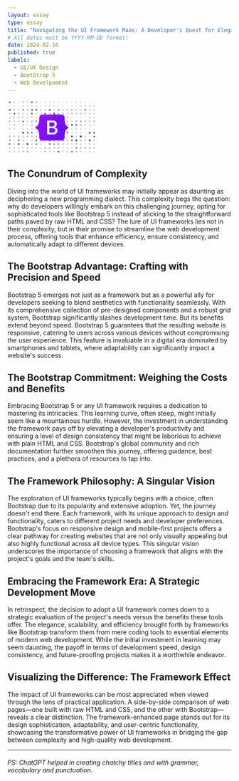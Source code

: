 ```yaml
---
layout: essay
type: essay
title: "Navigating the UI Framework Maze: A Developer's Quest for Elegance"
# All dates must be YYYY-MM-DD format!
date: 2024-02-16
published: true
labels:
  - UI/UX Design
  - BootStrap 5
  - Web Develpoment
---
```


<img width="200px" class="rounded float-start pe-4" src="../img/bootstrap.png">

## The Conundrum of Complexity

Diving into the world of UI frameworks may initially appear as daunting as deciphering a new programming dialect. This complexity begs the question: why do developers willingly embark on this challenging journey, opting for sophisticated tools like Bootstrap 5 instead of sticking to the straightforward paths paved by raw HTML and CSS? The lure of UI frameworks lies not in their complexity, but in their promise to streamline the web development process, offering tools that enhance efficiency, ensure consistency, and automatically adapt to different devices.

## The Bootstrap Advantage: Crafting with Precision and Speed

Bootstrap 5 emerges not just as a framework but as a powerful ally for developers seeking to blend aesthetics with functionality seamlessly. With its comprehensive collection of pre-designed components and a robust grid system, Bootstrap significantly slashes development time. But its benefits extend beyond speed. Bootstrap 5 guarantees that the resulting website is responsive, catering to users across various devices without compromising the user experience. This feature is invaluable in a digital era dominated by smartphones and tablets, where adaptability can significantly impact a website's success.

## The Bootstrap Commitment: Weighing the Costs and Benefits

Embracing Bootstrap 5 or any UI framework requires a dedication to mastering its intricacies. This learning curve, often steep, might initially seem like a mountainous hurdle. However, the investment in understanding the framework pays off by elevating a developer's productivity and ensuring a level of design consistency that might be laborious to achieve with plain HTML and CSS. Bootstrap's global community and rich documentation further smoothen this journey, offering guidance, best practices, and a plethora of resources to tap into.

## The Framework Philosophy: A Singular Vision

The exploration of UI frameworks typically begins with a choice, often Bootstrap due to its popularity and extensive adoption. Yet, the journey doesn't end there. Each framework, with its unique approach to design and functionality, caters to different project needs and developer preferences. Bootstrap's focus on responsive design and mobile-first projects offers a clear pathway for creating websites that are not only visually appealing but also highly functional across all device types. This singular vision underscores the importance of choosing a framework that aligns with the project's goals and the team's skills.

## Embracing the Framework Era: A Strategic Development Move

In retrospect, the decision to adopt a UI framework comes down to a strategic evaluation of the project's needs versus the benefits these tools offer. The elegance, scalability, and efficiency brought forth by frameworks like Bootstrap transform them from mere coding tools to essential elements of modern web development. While the initial investment in learning may seem daunting, the payoff in terms of development speed, design consistency, and future-proofing projects makes it a worthwhile endeavor.

## Visualizing the Difference: The Framework Effect

The impact of UI frameworks can be most appreciated when viewed through the lens of practical application. A side-by-side comparison of web pages—one built with raw HTML and CSS, and the other with Bootstrap—reveals a clear distinction. The framework-enhanced page stands out for its design sophistication, adaptability, and user-centric functionality, showcasing the transformative power of UI frameworks in bridging the gap between complexity and high-quality web development.

<hr>

###### PS: ChatGPT helped in creating chatchy titles and with grammar, vocabulary and punctuation.
